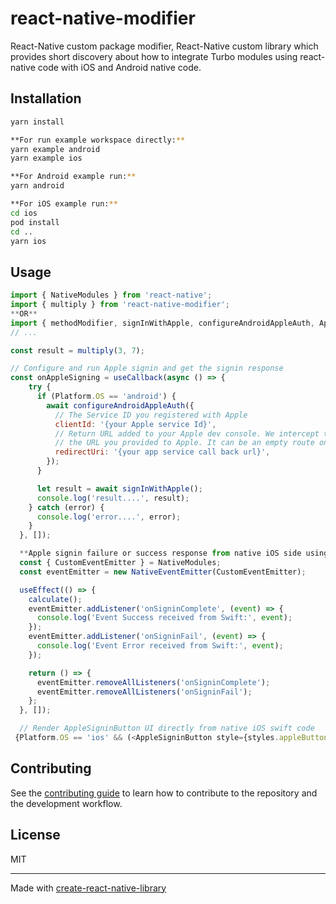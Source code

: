 # react-native-modifier

React-Native custom package modifier,
React-Native custom library which provides short discovery about how to integrate Turbo modules using react-native code with iOS and Android native code.

## Installation

```sh
yarn install

**For run example workspace directly:**
yarn example android
yarn example ios

**For Android example run:**
yarn android

**For iOS example run:**
cd ios
pod install
cd ..
yarn ios
```

## Usage


```js
import { NativeModules } from 'react-native';
import { multiply } from 'react-native-modifier';
**OR**
import { methodModifier, signInWithApple, configureAndroidAppleAuth, AppleSigninButton } from 'react-native-modifier';
// ...

const result = multiply(3, 7);

// Configure and run Apple signin and get the signin response
const onAppleSigning = useCallback(async () => {
    try {
      if (Platform.OS == 'android') {
        await configureAndroidAppleAuth({
          // The Service ID you registered with Apple
          clientId: '{your Apple service Id}',
          // Return URL added to your Apple dev console. We intercept this redirect, but it must still match
          // the URL you provided to Apple. It can be an empty route on your backend as it's never called.
          redirectUri: '{your app service call back url}',
        });
      }

      let result = await signInWithApple();
      console.log('result....', result);
    } catch (error) {
      console.log('error....', error);
    }
  }, []);

  **Apple signin failure or success response from native iOS side using event listener**
  const { CustomEventEmitter } = NativeModules;
  const eventEmitter = new NativeEventEmitter(CustomEventEmitter);

  useEffect(() => {
    calculate();
    eventEmitter.addListener('onSigninComplete', (event) => {
      console.log('Event Success received from Swift:', event);
    });
    eventEmitter.addListener('onSigninFail', (event) => {
      console.log('Event Error received from Swift:', event);
    });

    return () => {
      eventEmitter.removeAllListeners('onSigninComplete');
      eventEmitter.removeAllListeners('onSigninFail');
    };
  }, []);

  // Render AppleSigninButton UI directly from native iOS swift code
 {Platform.OS == 'ios' && (<AppleSigninButton style={styles.appleButtonStyle} />)}
```

## Contributing

See the [contributing guide](CONTRIBUTING.md) to learn how to contribute to the repository and the development workflow.

## License

MIT

---

Made with [create-react-native-library](https://github.com/callstack/react-native-builder-bob)
